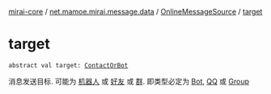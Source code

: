 [mirai-core](../../index.md) / [net.mamoe.mirai.message.data](../index.md) / [OnlineMessageSource](index.md) / [target](./target.md)

# target

`abstract val target: `[`ContactOrBot`](../../net.mamoe.mirai.contact/-contact-or-bot/index.md)

消息发送目标. 可能为 [机器人](../../net.mamoe.mirai/-bot/index.md) 或 [好友](../../net.mamoe.mirai.contact/-q-q/index.md) 或 [群](../../net.mamoe.mirai.contact/-group/index.md).
即类型必定为 [Bot](../../net.mamoe.mirai/-bot/index.md), [QQ](../../net.mamoe.mirai.contact/-q-q/index.md) 或 [Group](../../net.mamoe.mirai.contact/-group/index.md)

